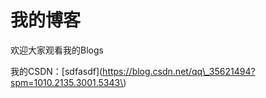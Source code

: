 # 我的博客

欢迎大家观看我的Blogs

我的CSDN：\[sdfasdf\]\(https://blog.csdn.net/qq\_35621494?spm=1010.2135.3001.5343\)







